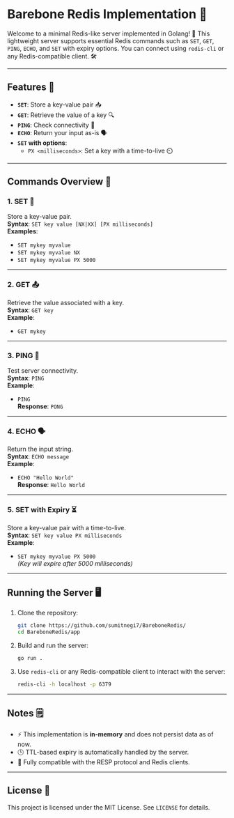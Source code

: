 # Barebone Redis Implementation 🚀

Welcome to a minimal Redis-like server implemented in Golang! 🌟 This lightweight server supports essential Redis commands such as `SET`, `GET`, `PING`, `ECHO`, and `SET` with expiry options. You can connect using `redis-cli` or any Redis-compatible client. 🛠️

---

## Features 🎯

- **`SET`**: Store a key-value pair 📥
- **`GET`**: Retrieve the value of a key 🔍
- **`PING`**: Check connectivity 🏓
- **`ECHO`**: Return your input as-is 🗣️
- **`SET` with options**: 
  - `PX <milliseconds>`: Set a key with a time-to-live ⏲️

---

## Commands Overview 📜

### 1. **SET** 📝
Store a key-value pair.  
**Syntax**: `SET key value [NX|XX] [PX milliseconds]`  
**Examples**:
- `SET mykey myvalue`  
- `SET mykey myvalue NX`  
- `SET mykey myvalue PX 5000`  

---

### 2. **GET** 📤
Retrieve the value associated with a key.  
**Syntax**: `GET key`  
**Example**:
- `GET mykey`  

---

### 3. **PING** 🏓
Test server connectivity.  
**Syntax**: `PING`  
**Example**:
- `PING`  
  **Response**: `PONG`  

---

### 4. **ECHO** 🗣️
Return the input string.  
**Syntax**: `ECHO message`  
**Example**:
- `ECHO "Hello World"`  
  **Response**: `Hello World`  

---

### 5. **SET with Expiry** ⏳
Store a key-value pair with a time-to-live.  
**Syntax**: `SET key value PX milliseconds`  
**Example**:
- `SET mykey myvalue PX 5000`  
  *(Key will expire after 5000 milliseconds)*  

---

## Running the Server 🖥️

1. Clone the repository:  
   ```bash
   git clone https://github.com/sumitnegi7/BareboneRedis/
   cd BareboneRedis/app
   ```

2. Build and run the server:  
   ```bash
   go run .
   ```

3. Use `redis-cli` or any Redis-compatible client to interact with the server:  
   ```bash
   redis-cli -h localhost -p 6379
   ```

---

## Notes 🗒️

- ⚡ This implementation is **in-memory** and does not persist data as of now.
- 🕒 TTL-based expiry is automatically handled by the server.
- 🤝 Fully compatible with the RESP protocol and Redis clients.

---

## License 📜

This project is licensed under the MIT License. See `LICENSE` for details.  

